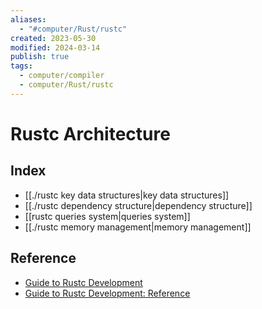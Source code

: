 ```yaml
---
aliases:
  - "#computer/Rust/rustc"
created: 2023-05-30
modified: 2024-03-14
publish: true
tags:
  - computer/compiler
  - computer/Rust/rustc
---
```

# Rustc Architecture
## Index
- [[./rustc key data structures|key data structures]]
- [[./rustc dependency structure|dependency structure]]
- [[rustc queries system|queries system]]
- [[./rustc memory management|memory management]]

## Reference
- [Guide to Rustc Development](https://rustc-dev-guide.rust-lang.org)
- [Guide to Rustc Development: Reference](https://rustc-dev-guide.rust-lang.org/overview.html#references)